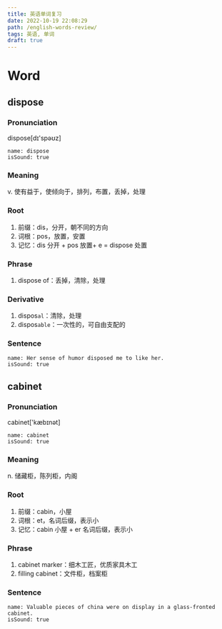 ```yaml
---
title: 英语单词复习
date: 2022-10-19 22:08:29
path: /english-words-review/
tags: 英语, 单词
draft: true
---
```


# Word

## dispose

### Pronunciation

dispose[dɪ'spəʊz]

```audio
name: dispose
isSound: true
```

### Meaning

v. 使有益于，使倾向于，排列，布置，丢掉，处理

### Root

1. 前缀：dis，分开，朝不同的方向
2. 词根：pos，放置，安置
3. 记忆：dis 分开 + pos 放置+ e = dispose 处置

### Phrase

1. dispose of：丢掉，清除，处理

### Derivative

1. dispos`al`：清除，处理
2. dispos`able`：一次性的，可自由支配的

### Sentence

```audio
name: Her sense of humor disposed me to like her.
isSound: true
```

## cabinet

### Pronunciation

cabinet['kæbɪnət]

```audio
name: cabinet
isSound: true
```

### Meaning

n. 储藏柜，陈列柜，内阁

### Root

1. 前缀：cabin，小屋
2. 词根：et，名词后缀，表示小
3. 记忆：cabin 小屋 + er 名词后缀，表示小

### Phrase

1. cabinet marker：细木工匠，优质家具木工
2. filling cabinet：文件柜，档案柜

### Sentence

```audio
name: Valuable pieces of china were on display in a glass-fronted cabinet.
isSound: true
```
